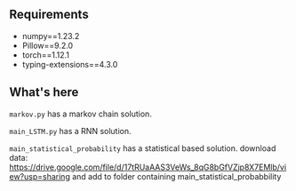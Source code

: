## Requirements
* numpy==1.23.2
* Pillow==9.2.0
* torch==1.12.1
* typing-extensions==4.3.0

## What's here
`markov.py` has a markov chain solution.

`main_LSTM.py` has a RNN solution.


`main_statistical_probability` has a statistical based solution.
download data: https://drive.google.com/file/d/17tRUaAAS3VeWs_8qG8bGfVZjp8X7EMlb/view?usp=sharing
and add to folder containing main_statistical_probabbility
